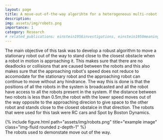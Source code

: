 ```yaml
---
layout: page
title: A move-out-of-the-way algorihtm for a heterogeneous multi-robot system
description: 
img: assets/img/robots.png
importance: 1
category: Research
# related_publications: einstein1956investigations, einstein1950meaning
---
```


The main objective of this task was to develop a robust algorithm to move a stationary robot out of the way to stand close to the closest obstacle when a robot in motion is approaching it. This makes sure that there are no deadlocks or collisions that are caused between the robots and this also makes sure that the approaching robot's speed does not reduce to accomodate for the stationary robot and the approaching robot can continue to move without any hindrance.
The way this is done is that the positions of all the robots in the system is broadcasted and all the robot have access to all the robots present in the system. If the distance between two robots is less than 0.5m,the robot with the lower speed moves out of the way opposite to the approaching direcion to give space to the other robot and stands close to the closest obstalce in that direction. The robots that were used for this task were RC cars and Spot by Boston Dynamics.
<br>
<div class="row justify-content-sm-center">
    <div class="col-sm mt-3 mt-md-0">
        {% include figure.html path="assets/img/robots.png"  title="example image" class="img-fluid rounded z-depth-1" %}
    </div>
</div> 
<div class="caption">
    The robots used to demonstate move out of the way.
</div>
